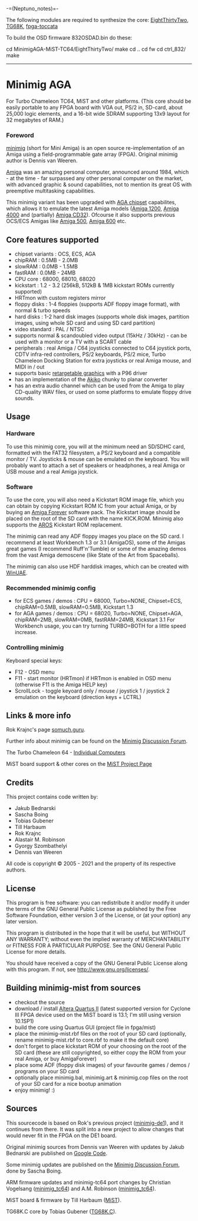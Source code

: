 -=(Neptuno_notes)=-

The following modules are required to synthesize the core: [EightThirtyTwo](https://github.com/robinsonb5/EightThirtyTwo/), [TG68K](https://github.com/TobiFlex/TG68K.C), [fpga-toccata](https://github.com/ranzbak/fpga-toccata)

To build the OSD firmware 832OSDAD.bin do these:

cd MinimigAGA-MiST-TC64/EightThirtyTwo/
make
cd ..
cd fw
cd ctrl_832/
make
___
# Minimig AGA
For Turbo Chameleon TC64, MiST and other platforms.
(This core should be easily portable to any FPGA board with VGA out, PS/2 in, SD-card, about 25,000 logic elements, and a 16-bit wide SDRAM supporting 13x9 layout for 32 megabytes of RAM.)

### Foreword

[minimig](http://en.wikipedia.org/wiki/Minimig) (short for Mini Amiga) is an open source re-implementation of an Amiga using a field-programmable gate array (FPGA). Original minimig author is Dennis van Weeren.

[Amiga](http://en.wikipedia.org/wiki/Amiga_500) was an amazing personal computer, announced around 1984, which - at the time - far surpassed any other personal computer on the market, with advanced graphic & sound capabilities, not to mention its great OS with preemptive multitasking capabilities.

This minimig variant has been upgraded with [AGA chipset](http://en.wikipedia.org/wiki/Amiga_Advanced_Graphics_Architecture) capabilites, which allows it to emulate the latest Amiga models ([Amiga 1200](http://en.wikipedia.org/wiki/Amiga_1200), [Amiga 4000](http://en.wikipedia.org/wiki/Amiga_4000) and (partially) [Amiga CD32](http://en.wikipedia.org/wiki/Amiga_CD32)). Ofcourse it also supports previous OCS/ECS Amigas like [Amiga 500](http://en.wikipedia.org/wiki/Amiga_500), [Amiga 600](http://en.wikipedia.org/wiki/Amiga_600) etc.


## Core features supported

* chipset variants : OCS, ECS, AGA
* chipRAM : 0.5MB - 2.0MB
* slowRAM : 0.0MB - 1.5MB
* fastRAM : 0.0MB - 24MB
* CPU core : 68000, 68010, 68020
* kickstart : 1.2 - 3.2 (256kB, 512kB & 1MB kickstart ROMs currently supported)
* HRTmon with custom registers mirror
* floppy disks : 1-4 floppies (supports ADF floppy image format), with normal & turbo speeds
* hard disks : 1-2 hard disk images (supports whole disk images, partition images, using whole SD card and using SD card partition)
* video standard : PAL / NTSC
* supports normal & scandoubled video output (15kHz / 30kHz) - can be used with a monitor or a TV with a SCART cable
* peripherals : real Amiga / C64 joysticks connected to C64 joystick ports, CDTV infra-red controllers, PS/2 keyboards,
PS/2 mice, Turbo Chameleon Docking Station for extra joysticks or real Amiga mouse, and MIDI in / out
* supports basic [retargetable graphics](https://en.wikipedia.org/wiki/Retargetable_graphics) with a P96 driver
* has an implementation of the [Akiko](https://en.wikipedia.org/wiki/Amiga_custom_chips#Akiko) chunky to planar converter
* has an extra audio channel which can be used from the Amiga to play CD-quality WAV files, or used on some platforms to emulate floppy drive sounds.


## Usage

### Hardware
To use this minimig core, you will at the minimum need an SD/SDHC card, formatted with the FAT32 filesystem, a PS/2 keyboard and a compatible monitor / TV. Joysticks & mouse can be emulated on the keyboard. You will probably want to attach a set of speakers or headphones, a real Amiga or USB mouse and a real Amiga joystick.

### Software

To use the core, you will also need a Kickstart ROM image file, which you can obtain by copying Kickstart ROM IC from your actual Amiga, or by buying an [Amiga Forever](http://www.amigaforever.com/) software pack. The Kickstart image should be placed on the root of the SD card with the name KICK.ROM. Minimig also supports the [AROS](http://aros.sourceforge.net/) Kickstart ROM replacement.

The minimig can read any ADF floppy images you place on the SD card. I recommend at least Workbench 1.3 or 3.1 (AmigaOS), some of the Amigas great games (I recommend Ruff'n'Tumble) or some of the amazing demos from the vast Amiga demoscene (like State of the Art from Spaceballs).

The minimig can also use HDF harddisk images, which can be created with [WinUAE](http://www.winuae.net/).

### Recommended minimig config

* for ECS games / demos : CPU = 68000, Turbo=NONE, Chipset=ECS, chipRAM=0.5MB, slowRAM=0.5MB, Kickstart 1.3
* for AGA games / demos : CPU = 68020, Turbo=NONE, Chipset=AGA, chipRAM=2MB, slowRAM=0MB, fastRAM=24MB, Kickstart 3.1
For Workbench usage, you can try turning TURBO=BOTH for a little speed increase.

### Controlling minimig

Keyboard special keys:

* F12         - OSD menu
* F11         - start monitor (HRTmon) if HRTmon is enabled in OSD menu (otherwise F11 is the Amiga HELP key)
* ScrollLock  - toggle keyoard only / mouse / joystick 1 / joystick 2 emulation on the keyboard (direction keys + LCTRL)


## Links & more info

Rok Krajnc's page [somuch.guru](http://somuch.guru/).

Further info about minimig can be found on the [Minimig Discussion Forum](http://www.minimig.net/).

The Turbo Chameleon 64 - [Individual Computers](http://wiki.icomp.de/wiki/Chameleon)

MiST board support & other cores on the [MiST Project Page](https://github.com/mist-devel/mist-board/wiki)


## Credits
This project contains code written by:
* Jakub Bednarski
* Sascha Boing
* Tobias Gubener
* Till Harbaum
* Rok Krajnc
* Alastair M. Robinson
* Gyorgy Szombathelyi
* Dennis van Weeren

All code is copyright © 2005 - 2021 and the property of its respective authors.


## License

This program is free software: you can redistribute it and/or modify
it under the terms of the GNU General Public License as published by
the Free Software Foundation, either version 3 of the License, or
(at your option) any later version.

This program is distributed in the hope that it will be useful,
but WITHOUT ANY WARRANTY; without even the implied warranty of
MERCHANTABILITY or FITNESS FOR A PARTICULAR PURPOSE.  See the
GNU General Public License for more details.

You should have received a copy of the GNU General Public License
along with this program.  If not, see <http://www.gnu.org/licenses/>.


## Building minimig-mist from sources

* checkout the source 
* download / install [Altera Quartus II](https://dl.altera.com/?edition=web) (latest supported version for Cyclone III FPGA device used on the MiST board is 13.1; I'm still using version 10.1SP1)
* build the core using Quartus GUI (project file in fpga/mist)
* place the minimig-mist.rbf files on the root of your SD card (optionally, rename minimig-mist.rbf to core.rbf to make it the default core)
* don't forget to place kickstart ROM of your choosing on the root of the SD card (these are still copyrighted, so either copy the ROM from your real Amiga, or buy AmigaForever)
* place some ADF (floppy disk images) of your favourite games / demos / programs on your SD card
* optionally place minimig.bal, minimig.art & minimig.cop files on the root of your SD card for a nice bootup animation
* enjoy minimig! :)


## Sources

This sourcecode is based on Rok's previous project ([minimig-de1](https://github.com/rkrajnc/minimig-de1)), and it continues from there. It was split into a new project to allow changes that would never fit in the FPGA on the DE1 board.

Original minimig sources from Dennis van Weeren with updates by Jakub Bednarski are published on [Google Code](http://code.google.com/p/minimig/).

Some minimig updates are published on the [Minimig Discussion Forum](http://www.minimig.net/), done by Sascha Boing.

ARM firmware updates and minimig-tc64 port changes by Christian Vogelsang ([minimig_tc64](https://github.com/cnvogelg/minimig_tc64)) and A.M. Robinson ([minimig_tc64](https://github.com/robinsonb5/minimig_tc64)).

MiST board & firmware by Till Harbaum ([MiST](https://github.com/mist-devel)).

TG68K.C core by Tobias Gubener ([TG68K.C](https://github.com/TobiFlex/TG68K.C)).

